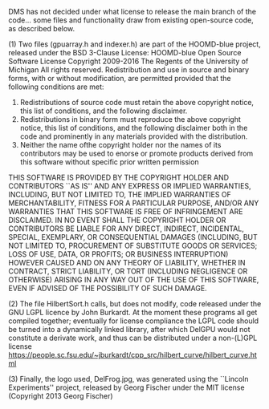 DMS has not decided under what license to release the main branch of the code... some files and functionality draw from existing open-source code, as described below.

(1) Two files (gpuarray.h and indexer.h) are part of the HOOMD-blue project, released under the BSD 3-Clause License:
HOOMD-blue Open Source Software License Copyright 2009-2016 The Regents of
the University of Michigan All rights reserved.
Redistribution and use in source and binary forms, with or without modification, are permitted provided that the following conditions are met:
1. Redistributions of source code must retain the above copyright notice, this list of conditions, and the following disclaimer.
2. Redistributions in binary form must reproduce the above copyright notice, this list of conditions, and the following disclaimer both in the code and prominently in any materials provided with the distribution.
3. Neither the name ofthe copyright holder nor the names of its contributors may be used to enorse or promote products derived from this software without specific prior written permission

THIS SOFTWARE IS PROVIDED BY THE COPYRIGHT HOLDER AND CONTRIBUTORS ``AS IS'' AND ANY EXPRESS OR IMPLIED WARRANTIES, INCLUDING, BUT NOT LIMITED TO, THE IMPLIED WARRANTIES OF MERCHANTABILITY, FITNESS FOR A PARTICULAR PURPOSE, AND/OR ANY WARRANTIES THAT THIS SOFTWARE IS FREE OF INFRINGEMENT ARE DISCLAIMED. IN NO EVENT SHALL THE COPYRIGHT HOLDER OR CONTRIBUTORS BE LIABLE FOR ANY DIRECT, INDIRECT, INCIDENTAL, SPECIAL, EXEMPLARY, OR CONSEQUENTIAL DAMAGES (INCLUDING, BUT NOT LIMITED TO, PROCUREMENT OF SUBSTITUTE GOODS OR SERVICES; LOSS OF USE, DATA, OR PROFITS; OR BUSINESS INTERRUPTION) HOWEVER CAUSED AND ON ANY THEORY OF LIABILITY, WHETHER IN CONTRACT, STRICT LIABILITY, OR TORT (INCLUDING NEGLIGENCE OR OTHERWISE) ARISING IN ANY WAY OUT OF THE USE OF THIS SOFTWARE, EVEN IF ADVISED OF THE POSSIBILITY OF SUCH DAMAGE.

(2) The file HilbertSort.h calls, but does not modify, code released under the GNU LGPL licence by John Burkardt. At the moment these programs all get compiled together; eventually for license compliance the LGPL code should be turned into a dynamically linked library, after which DelGPU would not constitute a derivate work, and thus can be distributed under a non-(L)GPL license
https://people.sc.fsu.edu/~jburkardt/cpp_src/hilbert_curve/hilbert_curve.html

(3) Finally, the logo used, DelFrog.jpg, was generated using the ``Lincoln Experiments'' project, released by Georg Fischer under the MIT license (Copyright 2013 Georg Fischer)


